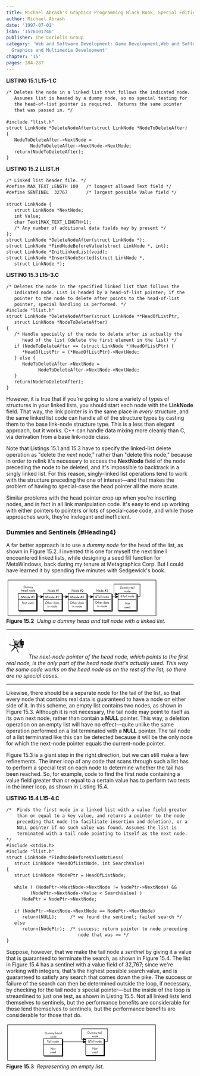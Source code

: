 ```yaml
---
title: Michael Abrash's Graphics Programming Black Book, Special Edition
author: Michael Abrash
date: '1997-07-01'
isbn: '1576101746'
publisher: The Coriolis Group
category: 'Web and Software Development: Game Development,Web and Software Development:
  Graphics and Multimedia Development'
chapter: '15'
pages: 284-287
---
```


**LISTING 15.1 L15-1.C**

    /* Deletes the node in a linked list that follows the indicated node.
       Assumes list is headed by a dummy node, so no special testing for
       the head-of-list pointer is required.  Returns the same pointer
       that was passed in. */

    #include "llist.h"
    struct LinkNode *DeleteNodeAfter(struct LinkNode *NodeToDeleteAfter)
    {
       NodeToDeleteAfter->NextNode =
             NodeToDeleteAfter->NextNode->NextNode;
       return(NodeToDeleteAfter);
    }

**LISTING 15.2 LLIST.H**

    /* Linked list header file. */
    #define MAX_TEXT_LENGTH 100   /* longest allowed Text field */
    #define SENTINEL  32767       /* largest possible Value field */

    struct LinkNode {
       struct LinkNode *NextNode;
       int Value;
       char Text[MAX_TEXT_LENGTH+1];
       /* Any number of additional data fields may by present */
    };
    struct LinkNode *DeleteNodeAfter(struct LinkNode *);
    struct LinkNode *FindNodeBeforeValue(struct LinkNode *, int);
    struct LinkNode *InitLinkedList(void);
    struct LinkNode *InsertNodeSorted(struct LinkNode *,
       struct LinkNode *);

**LISTING 15.3 L15-3.C**

    /* Deletes the node in the specified linked list that follows the
       indicated node. List is headed by a head-of-list pointer; if the
       pointer to the node to delete after points to the head-of-list
       pointer, special handling is performed. */
    #include "llist.h"
    struct LinkNode *DeleteNodeAfter(struct LinkNode **HeadOfListPtr,
       struct LinkNode *NodeToDeleteAfter)
    {
       /* Handle specially if the node to delete after is actually the
          head of the list (delete the first element in the list) */
       if (NodeToDeleteAfter == (struct LinkNode *)HeadOfListPtr) {
          *HeadOfListPtr = (*HeadOfListPtr)->NextNode;
       } else {
          NodeToDeleteAfter->NextNode =
                NodeToDeleteAfter->NextNode->NextNode;
       }
       return(NodeToDeleteAfter);
    }

However, it is true that if you're going to store a variety of types of
structures in your linked lists, you should start each node with the
**LinkNode** field. That way, the link pointer is in the same place in
*every* structure, and the same linked list code can handle all of the
structure types by casting them to the base link-node structure type.
This is a less than elegant approach, but it works. C++ can handle data
mixing more cleanly than C, via derivation from a base link-node class.

Note that Listings 15.1 and 15.3 have to specify the linked-list delete
operation as "delete the *next* node," rather than "delete this node,"
because in order to relink it's necessary to access the **NextNode**
field of the node preceding the node to be deleted, and it's impossible
to backtrack in a singly linked list. For this reason, singly-linked
list operations tend to work with the structure preceding the one of
interest—and that makes the problem of having to special-case the head
pointer all the more acute.

Similar problems with the head pointer crop up when you're inserting
nodes, and in fact in all link manipulation code. It's easy to end up
working with either pointers to pointers or lots of special-case code,
and while those approaches work, they're inelegant and inefficient.

### Dummies and Sentinels {#Heading4}

A far better approach is to use a *dummy node* for the head of the list,
as shown in Figure 15.2. I invented this one for myself the next time I
encountered linked lists, while designing a seed fill function for
MetaWindows, back during my tenure at Metagraphics Corp. But I could
have learned it by spending five minutes with Sedgewick's book.

![](images/15-02.jpg)\
 **Figure 15.2**  *Using a dummy head and tail node with a linked list.*

  ------------------- -------------------------------------------------------------------------------------------------------------------------------------------------------------------------------------------------------------------------------------------------
  ![](images/i.jpg)   *The next-node pointer of the head node, which points to the first real node, is the only part of the head node that's actually used. This way the same code works on the head node as on the rest of the list, so there are no special cases.*
  ------------------- -------------------------------------------------------------------------------------------------------------------------------------------------------------------------------------------------------------------------------------------------

Likewise, there should be a separate node for the tail of the list, so
that every node that contains real data is guaranteed to have a node on
either side of it. In this scheme, an empty list contains two nodes, as
shown in Figure 15.3. Although it is not necessary, the tail node may
point to itself as its own next node, rather than contain a **NULL**
pointer. This way, a deletion operation on an empty list will have no
effect—quite unlike the same operation performed on a list terminated
with a **NULL** pointer. The tail node of a list terminated like this
can be detected because it will be the only node for which the next-node
pointer equals the current-node pointer.

Figure 15.3 is a giant step in the right direction, but we can still
make a few refinements. The inner loop of any code that scans through
such a list has to perform a special test on each node to determine
whether the tail has been reached. So, for example, code to find the
first node containing a value field greater than or equal to a certain
value has to perform two tests in the inner loop, as shown in Listing
15.4.

**LISTING 15.4 L15-4.C**

    /*  Finds the first node in a linked list with a value field greater
        than or equal to a key value, and returns a pointer to the node
        preceding that node (to facilitate insertion and deletion), or a
        NULL pointer if no such value was found. Assumes the list is
        terminated with a tail node pointing to itself as the next node. */
    #include <stdio.h>
    #include "llist.h"
    struct LinkNode *FindNodeBeforeValueNotLess(
       struct LinkNode *HeadOfListNode, int SearchValue)
    {
       struct LinkNode *NodePtr = HeadOfListNode;

       while ( (NodePtr->NextNode->NextNode != NodePtr->NextNode) &&
             (NodePtr->NextNode->Value < SearchValue) )
          NodePtr = NodePtr->NextNode;

       if (NodePtr->NextNode->NextNode == NodePtr->NextNode)
          return(NULL);     /* we found the sentinel; failed search */
       else
          return(NodePtr);  /* success; return pointer to node preceding
                               node that was >= */
    }

Suppose, however, that we make the tail node a *sentinel* by giving it a
value that is guaranteed to terminate the search, as shown in Figure
15.4. The list in Figure 15.4 has a sentinel with a value field of
32,767; since we're working with integers, that's the highest possible
search value, and is guaranteed to satisfy any search that comes down
the pike. The success or failure of the search can then be determined
outside the loop, if necessary, by checking for the tail node's special
pointer—but the inside of the loop is streamlined to just one test, as
shown in Listing 15.5. Not all linked lists lend themselves to
sentinels, but the performance benefits are considerable for those lend
themselves to sentinels, but the performance benefits are considerable
for those that do.

![](images/15-03.jpg)\
 **Figure 15.3**  *Representing an empty list.*